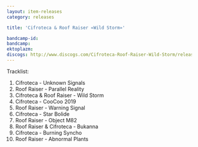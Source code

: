 ```yaml
---
layout: item-releases
category: releases

title: 'Cifroteca & Roof Raiser «Wild Storm»'

bandcamp-id: 
bandcamp: 
ektoplazm: 
discogs: http://www.discogs.com/Cifroteca-Roof-Raiser-Wild-Storm/release/5012131
---
```


Tracklist:

01. Cifroteca - Unknown Signals
02. Roof Raiser - Parallel Reality
03. Cifroteca & Roof Raiser - Wild Storm
04. Cifroteca - CooCoo 2019
05. Roof Raiser - Warning Signal
06. Cifroteca - Star Bolide
07. Roof Raiser - Object M82
08. Roof Raiser & Cifroteca - Bukanna
09. Cifroteca - Burning Syncho
10. Roof Raiser - Abnormal Plants
